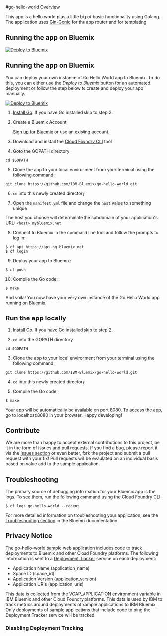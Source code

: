 #go-hello-world Overview

This app is a hello world plus a little big of basic functionality using Golang.
The application uses [Gin-Gonic][gin_gonic_url] for the app router and for templating.

## Running the app on Bluemix

[![Deploy to Bluemix](https://bluemix.net/deploy/button.png)](https://bluemix.net/deploy)

## Running the app on Bluemix

You can deploy your own instance of Go Hello World app to Bluemix. To do this, you can either use the _Deploy to Bluemix_ button for an automated deployment or follow the step below to create and deploy your app manually.

[![Deploy to Bluemix](https://bluemix.net/deploy/button.png)](https://bluemix.net/deploy)

1. [Install Go][go_install_url].  If you have Go installed skip to step 2.

2. Create a Bluemix Account

    [Sign up for Bluemix][bluemix_signup_url] or use an existing account.

3. Download and install the [Cloud Foundry CLI][cloud_foundry_url] tool


4. Goto the GOPATH directory

  ```
  cd $GOPATH
  ```

5. Clone the app to your local environment from your terminal using the following command:

  ```
  git clone https://github.com/IBM-Bluemix/go-hello-world.git
  ```

6. `cd` into this newly created directory

7. Open the `manifest.yml` file and change the `host` value to something unique

  The host you choose will determinate the subdomain of your application's URL:  `<host>.mybluemix.net`

8. Connect to Bluemix in the command line tool and follow the prompts to log in:

  ```
  $ cf api https://api.ng.bluemix.net
  $ cf login
  ```

9. Deploy your app to Bluemix:

  ```
  $ cf push
  ```
10. Compile the Go code:

  ```
  $ make
  ```


And voila! You now have your very own instance of the Go Hello World app running on Bluemix.

## Run the app locally

1. [Install Go][go_install_url].  If you have Go installed skip to step 2.

2. `cd` into the GOPATH directory

  ```
  cd $GOPATH
  ```

3. Clone the app to your local environment from your terminal using the following command:

  ```
  git clone https://github.com/IBM-Bluemix/go-hello-world.git
  ```

4. `cd` into this newly created directory

5. Compile the Go code:

  ```
  $ make
  ```

Your app will be automatically be available on port 8080. To access the app, go to localhost:8080 in your browser. Happy developing!

## Contribute
We are more than happy to accept external contributions to this project, be it in the form of issues and pull requests. If you find a bug, please report it via the [Issues section][issues_url] or even better, fork the project and submit a pull request with your fix! Pull requests will be evaulated on an individual basis based on value add to the sample application.

## Troubleshooting

The primary source of debugging information for your Bluemix app is the logs. To see them, run the following command using the Cloud Foundry CLI:

  ```
  $ cf logs go-hello-world --recent
  ```
For more detailed information on troubleshooting your application, see the [Troubleshooting section](https://www.ng.bluemix.net/docs/troubleshoot/tr.html) in the Bluemix documentation.

## Privacy Notice
The go-hello-world sample web application includes code to track deployments to Bluemix and other Cloud Foundry platforms. The following information is sent to a [Deployment Tracker](https://github.com/IBM-Bluemix/cf-deployment-tracker-service) service on each deployment:

* Application Name (application_name)
* Space ID (space_id)
* Application Version (application_version)
* Application URIs (application_uris)

This data is collected from the VCAP_APPLICATION environment variable in IBM Bluemix and other Cloud Foundry platforms. This data is used by IBM to track metrics around deployments of sample applications to IBM Bluemix. Only deployments of sample applications that include code to ping the Deployment Tracker service will be tracked.

### Disabling Deployment Tracking

[bluemix_signup_url]: https://ibm.biz/go-hello-world-signup
[cloud_foundry_url]: https://github.com/cloudfoundry/cli
[issues_url]: https://github.com/IBM-Bluemix/go-hello-world/issues
[gin_gonic_url]: https://github.com/gin-gonic/gin
[go_install_url]: https://golang.org/doc/install
